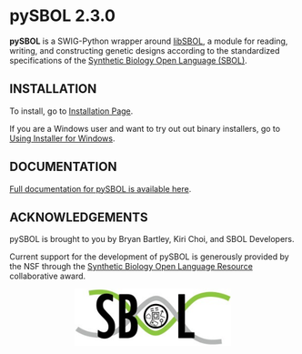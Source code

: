 # pySBOL 2.3.0

**pySBOL** is a SWIG-Python wrapper around [libSBOL](https://github.com/SynBioDex/libSBOL), a module for reading, writing, and constructing genetic designs according to the standardized specifications of the [Synthetic Biology Open Language (SBOL)](http://www.sbolstandard.org/).  

## INSTALLATION

To install, go to [Installation Page](https://pysbol2.readthedocs.io/en/latest/installation.html).

If you are a Windows user and want to try out out binary installers, go to [Using Installer for Windows](https://pysbol2.readthedocs.io/en/latest/installation.html#id1).

## DOCUMENTATION

[Full documentation for pySBOL is available here](https://pysbol2.readthedocs.io/en/latest/index.html).

## ACKNOWLEDGEMENTS

pySBOL is brought to you by Bryan Bartley, Kiri Choi, and SBOL Developers.

Current support for the development of pySBOL is generously provided by the NSF through the [Synthetic Biology Open Language Resource](http://www.nsf.gov/awardsearch/showAward?AWD_ID=1355909) collaborative award.

<p align="center">
  <img src="./logo.jpg" height="100" />
</p>
